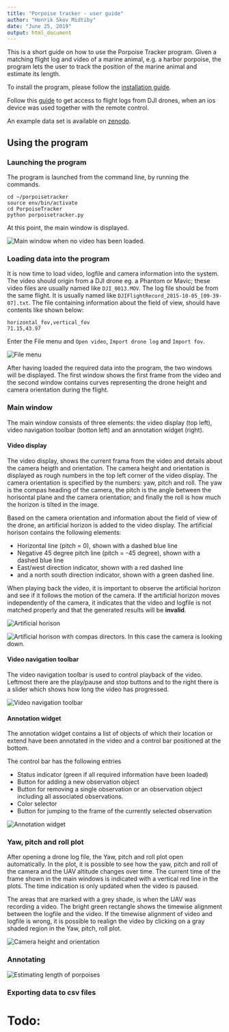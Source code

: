 ```yaml
---
title: "Porpoise tracker - user guide"
author: "Henrik Skov Midtiby"
date: "June 25, 2019"
output: html_document
---
```


This is a short guide on how to use the Porpoise Tracker program.
Given a matching flight log and video of a marine animal, e.g. a 
harbor porpoise, the program lets the user to track the position of the
marine animal and estimate its length.

To install the program, please follow the [installation guide](installation.md).

Follow this [guide](getting_flight_log_using_itunes.md) to get access to flight 
logs from DJI drones, when an ios device was used together with the remote control.

An example data set is available on [zenodo](https://doi.org/10.5281/zenodo.3257354).

## Using the program

### Launching the program

The program is launched from the command line, by running the commands.
```
cd ~/porpoisetracker
source env/bin/activate
cd PorpoiseTracker
python porpoisetracker.py
```

At this point, the main window is displayed.

![Main window when no video has been loaded.](pic/PorpoiseMeasure_010.png)

### Loading data into the program

It is now time to load video, logfile and camera information into the system.
The video should origin from a DJI drone eg. a Phantom or Mavic; these video files are usually named like `DJI_0013.MOV`.
The log file should be from the same flight. It is usually named like `DJIFlightRecord_2015-10-05_[09-39-07].txt`.
The file containing information about the field of view, should have contents like shown below:
```{bash eval=FALSE, include=TRUE}
horizontal_fov,vertical_fov
71.15,43.97 
```
Enter the File menu and `Open video`, `Import drone log` and `Import fov`.

![File menu](pic/Menu_009.png)


After having loaded the required data into the program, the two windows will
be displayed.
The first window shows the first frame from the video and the second 
window contains curves representing the drone height and camera orientation 
during the flight.


### Main window

The main window consists of three elements: the video display (top left), 
video navigation toolbar (botton left) and an annotation widget (right).

#### Video display

The video display, shows the current frama from the video and
details about the camera heigth and orientation.
The camera height and orientation is displayed as rough numbers in the 
top left corner of the video display.
The camera orientation is specified by the numbers: yaw, pitch and roll.
The yaw is the compas heading of the camera, the pitch is the angle between
the horisontal plane and the camera orientation; and finally the roll
is how much the horizon is tilted in the image.

Based on the camera orientation and information about the field of view
of the drone, an artificial horizon is added to the video display.
The artificial horison contains the following elements:

* Horizontal line (pitch = 0), shown with a dashed blue line
* Negative 45 degree pitch line (pitch = -45 degree), shown with a dashed blue line
* East/west direction indicator, shown with a red dashed line
* and a north south direction indicator, shown with a green dashed line.

When playing back the video, it is important to observe the 
artificial horizon and see if it follows the motion of the camera.
If the artificial horizon moves independently of the camera, 
it indicates that the video and logfile is not matched properly
and that the generated results will be **invalid**.




![Artificial horison](pic/PorpoiseMeasure_002.png)


![Artificial horison with compas directors. In this case the camera is looking down.](pic/PorpoiseMeasure_003.png)


#### Video navigation toolbar

The video navigation toolbar is used to control playback of the video.
Leftmost there are the play/pause and stop buttons
and to the right there is a slider which shows how long the video has 
progressed.

![Video navigation toolbar](pic/VideoNavigationToolbar.png)



#### Annotation widget

The annotation widget contains a list of objects of which their location or
extend have been annotated in the video and a control bar positioned at the bottom.

The control bar has the following entries

* Status indicator (green if all required information have been loaded)
* Button for adding a new observation object
* Button for removing a single observation or an observation object including all associated observations.
* Color selector 
* Button for jumping to the frame of the currently selected observation

![Annotation widget](pic/AnnotationWidget.png)



### Yaw, pitch and roll plot

After opening a drone log file, the Yaw, pitch and roll plot open automatically.
In the plot, it is possible to see how the yaw, pitch and roll of the camera and 
the UAV altitude changes over time.
The current time of the frame shown in the main windows is indicated with a 
vertical red line in the plots.
The time indication is only updated when the video is paused.

The areas that are marked with a grey shade, is when the UAV was recording a video.
The bright green rectangle shows the timewise alignment between the logfile and
the video.
If the timewise alignment of video and logfile is wrong, it is possible to realign 
the video by clicking on a gray shaded region in the Yaw, pitch, roll plot.



![Camera height and orientation](pic/YawPitchRollPlot_001.png)


### Annotating



![Estimating length of porpoises](pic/MotherAndCalfAnnotatedRed.jpg)





### Exporting data to csv files


# Todo: 

